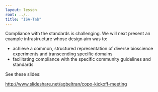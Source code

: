 ```yaml
---
layout: lesson
root: ../..
title: "ISA-Tab"
---
```




Compliance with the standards is challenging. We will next present an example infrastructure whose design aim was to:

* achieve a common, structured representation of diverse bioscience experiments and transcending specific domains
* facilitating compliance with the specific community guidelines and standards


See these slides:

http://www.slideshare.net/agbeltran/copo-kickoff-meeting



